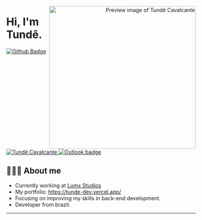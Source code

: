 <p align="right">
	<a href="https://tunde-dev.vercel.app/" target="_blank" title="Open my website">
		<img
			src="https://github.com/Ceviche9/med-api/assets/83431609/bccf8190-c49b-4412-8714-54c680994ffa"
		     	width="390px"
	                height="380px"
	                align="right"
	 		alt="Preview image of Tundê Cavalcante"
		>
	</a>
</p>

# Hi, I'm Tundê.

<a href="https://github.com/Ceviche9">
      <img alt="Github Badge" src="https://img.shields.io/badge/-Github-5659EB?style=for-the-badge&logo=Github&logoColor=white&link=https://github.com/Ceviche9" />
<a href="https://www.linkedin.com/in/tund%C3%AA-cavalcante/">
      <img alt="Tundê Cavalcante" src="https://img.shields.io/badge/-Tundê%20Cavalcante-5659EB?style=for-the-badge&logo=Linkedin&logoColor=white" />
</a>
<a href="mailto:ayotunde_sales@hotmail.com">
      <img alt="Outlook badge" src="https://img.shields.io/badge/-OUTLOOK-5659EB?style=for-the-badge&logo=MicrosoftOutlook&logoColor=white&link=mailto:ayotunde_sales@hotmail.com" />
</a>

## 👨🏿‍🚀 About me 

- Currently working at [Lumx Studios](https://www.lumxstudios.com)
- My portfolio: https://tunde-dev.vercel.app/
- Focusing on improving my skills in back-end development.
- Developer from brazil.
	
---
